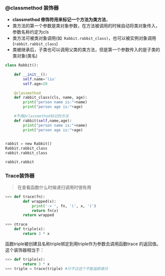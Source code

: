 ### @classmethod 装饰器

- **classmethod 修饰符用来标记一个方法为类方法**，
- 类方法的第一个参数是类对象参数，在方法被调用的时候自动将类对象传入，参数名称约定为cls
- 类方法可被类对象调用(如` Rabbit.rabbit_class)`，也可以被实例对象调用(`rabbit.rabbit_class`)
- 类被继承后，子类也可以调用父类的类方法，但是第一个参数传入的是子类的类对象(类名)

```python
class Rabbit():
   
    def __init__():
        self.name='liu'
        self.age=20
    
    @classmethod
    def rabbit_class(cls, name, age):
        print("person name is:"+name)
        print("person age is:"+age)
    
    #不用@classmethod标记的方法
    def rabbit(self,name,age):
        print("person name is:"+name)
        print("person age is:"+age)
        
    
rabbit = new Rabbit() 
Rabbit.rabbit_class
rabbit.rabbit_class

rabbit.rabbit
```



### **Trace装饰器**

> 在查看函数什么时候递归调用时很有用

```python
>>> def trace(fn):
        def wrapped(x):
            print('-> ', fn, '(', x, ')')
            return fn(x)
        return wrapped
    
>>> @trace 
    def triple(x):
        return 3 * x
```

函数triple被创建且名称triple绑定到用triple作为参数去调用函数trace 的返回值。 这个装饰器相当于：

```python
>>> def triple(x):
        return 3 * x
>>> triple = trace(triple) #只不过这个不能追踪递归
```

